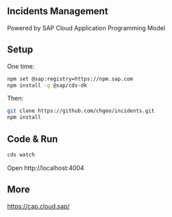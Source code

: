 ## Incidents Management
Powered by SAP Cloud Application Programming Model

## Setup
One time:
```sh
npm set @sap:registry=https://npm.sap.com
npm install -g @sap/cds-dk
```

Then:
```sh
git clone https://github.com/chgeo/incidents.git
npm install
```

## Code & Run
```sh
cds watch
```

Open http://localhost:4004


## More
https://cap.cloud.sap/
